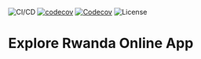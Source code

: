 ![CI/CD](https://github.com/cniyindagiriye/explore-rwanda-online-frontend/workflows/CI/CD/badge.svg)  [![codecov](https://codecov.io/gh/cniyindagiriye/explore-rwanda-online-frontend/branch/develop/graph/badge.svg)](https://codecov.io/gh/cniyindagiriye/explore-rwanda-online-frontend)  [![Codecov](https://img.shields.io/codecov/c/github/cniyindagiriye/explore-rwanda-online-frontend)](https://codecov.io/gh/cniyindagiriye/explore-rwanda-online-frontend)  ![License](https://img.shields.io/github/license/cniyindagiriye/explore-rwanda-online-frontend)

# Explore Rwanda Online App
